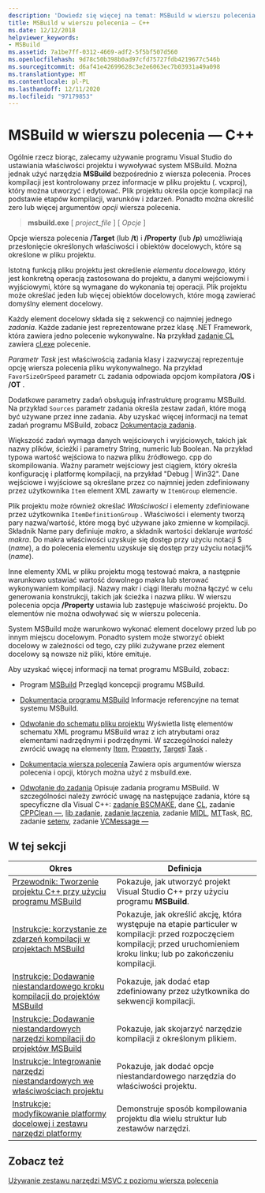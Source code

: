 ```yaml
---
description: 'Dowiedz się więcej na temat: MSBuild w wierszu polecenia — C++'
title: MSBuild w wierszu polecenia — C++
ms.date: 12/12/2018
helpviewer_keywords:
- MSBuild
ms.assetid: 7a1be7ff-0312-4669-adf2-5f5bf507d560
ms.openlocfilehash: 9d78c50b398b0ad97cfd75727fdb4219677c546b
ms.sourcegitcommit: d6af41e42699628c3e2e6063ec7b03931a49a098
ms.translationtype: MT
ms.contentlocale: pl-PL
ms.lasthandoff: 12/11/2020
ms.locfileid: "97179853"
---
```

# <a name="msbuild-on-the-command-line---c"></a>MSBuild w wierszu polecenia — C++

Ogólnie rzecz biorąc, zalecamy używanie programu Visual Studio do ustawiania właściwości projektu i wywoływać system MSBuild. Można jednak użyć narzędzia **MSBuild** bezpośrednio z wiersza polecenia. Proces kompilacji jest kontrolowany przez informacje w pliku projektu (. vcxproj), który można utworzyć i edytować. Plik projektu określa opcje kompilacji na podstawie etapów kompilacji, warunków i zdarzeń. Ponadto można określić zero lub więcej argumentów *opcji* wiersza polecenia.

> **msbuild.exe** [ *project_file* ] [ *Opcje* ]

Opcje wiersza polecenia **/Target** (lub **/t**) i **/Property** (lub **/p**) umożliwiają przesłonięcie określonych właściwości i obiektów docelowych, które są określone w pliku projektu.

Istotną funkcją pliku projektu jest określenie *elementu docelowego*, który jest konkretną operacją zastosowana do projektu, a danymi wejściowymi i wyjściowymi, które są wymagane do wykonania tej operacji. Plik projektu może określać jeden lub więcej obiektów docelowych, które mogą zawierać domyślny element docelowy.

Każdy element docelowy składa się z sekwencji co najmniej jednego *zadania*. Każde zadanie jest reprezentowane przez klasę .NET Framework, która zawiera jedno polecenie wykonywalne. Na przykład [zadanie CL](/visualstudio/msbuild/cl-task) zawiera [cl.exe](reference/compiling-a-c-cpp-program.md) polecenie.

*Parametr Task* jest właściwością zadania klasy i zazwyczaj reprezentuje opcję wiersza polecenia pliku wykonywalnego. Na przykład `FavorSizeOrSpeed` parametr `CL` zadania odpowiada opcjom kompilatora **/OS** i **/OT** .

Dodatkowe parametry zadań obsługują infrastrukturę programu MSBuild. Na przykład `Sources` parametr zadania określa zestaw zadań, które mogą być używane przez inne zadania. Aby uzyskać więcej informacji na temat zadań programu MSBuild, zobacz [Dokumentacja zadania](/visualstudio/msbuild/msbuild-task-reference).

Większość zadań wymaga danych wejściowych i wyjściowych, takich jak nazwy plików, ścieżki i parametry String, numeric lub Boolean. Na przykład typowa wartość wejściowa to nazwa pliku źródłowego. cpp do skompilowania. Ważny parametr wejściowy jest ciągiem, który określa konfigurację i platformę kompilacji, na przykład "Debug \| Win32". Dane wejściowe i wyjściowe są określane przez co najmniej jeden zdefiniowany przez użytkownika `Item` element XML zawarty w `ItemGroup` elemencie.

Plik projektu może również określać *Właściwości* i elementy zdefiniowane przez użytkownika `ItemDefinitionGroup` . Właściwości i elementy tworzą pary nazwa/wartość, które mogą być używane jako zmienne w kompilacji. Składnik Name pary definiuje *makro*, a składnik wartości deklaruje *wartość makra*. Do makra właściwości uzyskuje się dostęp przy użyciu notacji $ (*name*), a do polecenia elementu uzyskuje się dostęp przy użyciu notacji%(*name*).

Inne elementy XML w pliku projektu mogą testować makra, a następnie warunkowo ustawiać wartość dowolnego makra lub sterować wykonywaniem kompilacji. Nazwy makr i ciągi literału można łączyć w celu generowania konstrukcji, takich jak ścieżka i nazwa pliku. W wierszu polecenia opcja **/Property** ustawia lub zastępuje właściwość projektu. Do elementów nie można odwoływać się w wierszu polecenia.

System MSBuild może warunkowo wykonać element docelowy przed lub po innym miejscu docelowym. Ponadto system może stworzyć obiekt docelowy w zależności od tego, czy pliki zużywane przez element docelowy są nowsze niż pliki, które emituje.

Aby uzyskać więcej informacji na temat programu MSBuild, zobacz:

- Program [MSBuild](/visualstudio/msbuild/msbuild) Przegląd koncepcji programu MSBuild.

- [Dokumentacja programu MSBuild](/visualstudio/msbuild/msbuild-reference) Informacje referencyjne na temat systemu MSBuild.

- [Odwołanie do schematu pliku projektu](/visualstudio/msbuild/msbuild-project-file-schema-reference) Wyświetla listę elementów schematu XML programu MSBuild wraz z ich atrybutami oraz elementami nadrzędnymi i podrzędnymi. W szczególności należy zwrócić uwagę na elementy [Item](/visualstudio/msbuild/itemgroup-element-msbuild), [Property](/visualstudio/msbuild/propertygroup-element-msbuild), [Target](/visualstudio/msbuild/target-element-msbuild)i [Task](/visualstudio/msbuild/task-element-msbuild) .

- [Dokumentacja wiersza polecenia](/visualstudio/msbuild/msbuild-command-line-reference) Zawiera opis argumentów wiersza polecenia i opcji, których można użyć z msbuild.exe.

- [Odwołanie do zadania](/visualstudio/msbuild/msbuild-task-reference) Opisuje zadania programu MSBuild. W szczególności należy zwrócić uwagę na następujące zadania, które są specyficzne dla Visual C++: [zadanie BSCMAKE](/visualstudio/msbuild/bscmake-task), dane [CL](/visualstudio/msbuild/cl-task), zadanie [CPPClean —](/visualstudio/msbuild/cppclean-task), [lib zadanie](/visualstudio/msbuild/lib-task), [zadanie łączenia](/visualstudio/msbuild/link-task), zadanie [MIDL](/visualstudio/msbuild/midl-task), [MT](/visualstudio/msbuild/mt-task)Task, [RC](/visualstudio/msbuild/rc-task), zadanie [setenv](/visualstudio/msbuild/setenv-task), zadanie [VCMessage —](/visualstudio/msbuild/vcmessage-task)

## <a name="in-this-section"></a>W tej sekcji

|Okres|Definicja|
|----------|----------------|
|[Przewodnik: Tworzenie projektu C++ przy użyciu programu MSBuild](walkthrough-using-msbuild-to-create-a-visual-cpp-project.md)|Pokazuje, jak utworzyć projekt Visual Studio C++ przy użyciu programu **MSBuild**.|
|[Instrukcje: korzystanie ze zdarzeń kompilacji w projektach MSBuild](how-to-use-build-events-in-msbuild-projects.md)|Pokazuje, jak określić akcję, która występuje na etapie particuler w kompilacji: przed rozpoczęciem kompilacji; przed uruchomieniem kroku linku; lub po zakończeniu kompilacji.|
|[Instrukcje: Dodawanie niestandardowego kroku kompilacji do projektów MSBuild](how-to-add-a-custom-build-step-to-msbuild-projects.md)|Pokazuje, jak dodać etap zdefiniowany przez użytkownika do sekwencji kompilacji.|
|[Instrukcje: Dodawanie niestandardowych narzędzi kompilacji do projektów MSBuild](how-to-add-custom-build-tools-to-msbuild-projects.md)|Pokazuje, jak skojarzyć narzędzie kompilacji z określonym plikiem.|
|[Instrukcje: Integrowanie narzędzi niestandardowych we właściwościach projektu](how-to-integrate-custom-tools-into-the-project-properties.md)|Pokazuje, jak dodać opcje niestandardowego narzędzia do właściwości projektu.|
|[Instrukcje: modyfikowanie platformy docelowej i zestawu narzędzi platformy](how-to-modify-the-target-framework-and-platform-toolset.md)|Demonstruje sposób kompilowania projektu dla wielu struktur lub zestawów narzędzi.|

## <a name="see-also"></a>Zobacz też

[Używanie zestawu narzędzi MSVC z poziomu wiersza polecenia](building-on-the-command-line.md)
